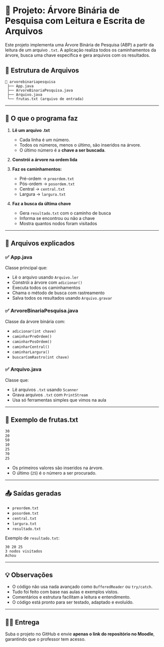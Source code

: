 # 🌳 Projeto: Árvore Binária de Pesquisa com Leitura e Escrita de Arquivos

Este projeto implementa uma Árvore Binária de Pesquisa (ABP) a partir da leitura de um arquivo `.txt`. A aplicação realiza todos os caminhamentos da árvore, busca uma chave específica e gera arquivos com os resultados.

## 📁 Estrutura de Arquivos

```
📂 arvorebinariapesquisa
 ├── App.java
 ├── ArvoreBinariaPesquisa.java
 ├── Arquivo.java
 └── frutas.txt (arquivo de entrada)
```

---

## 🚀 O que o programa faz

1. **Lê um arquivo .txt**
   - Cada linha é um número.
   - Todos os números, menos o último, são inseridos na árvore.
   - O último número é a **chave a ser buscada**.

2. **Constrói a árvore na ordem lida**

3. **Faz os caminhamentos:**
   - Pré-ordem → `preordem.txt`
   - Pós-ordem → `posordem.txt`
   - Central → `central.txt`
   - Largura → `largura.txt`

4. **Faz a busca da última chave**
   - Gera `resultado.txt` com o caminho de busca
   - Informa se encontrou ou não a chave
   - Mostra quantos nodos foram visitados

---

## 📄 Arquivos explicados

### ✅ App.java
Classe principal que:
- Lê o arquivo usando `Arquivo.ler`
- Constrói a árvore com `adicionar()`
- Executa todos os caminhamentos
- Chama o método de busca com rastreamento
- Salva todos os resultados usando `Arquivo.gravar`

### ✅ ArvoreBinariaPesquisa.java
Classe da árvore binária com:
- `adicionar(int chave)`
- `caminharPreOrdem()`
- `caminharPosOrdem()`
- `caminharCentral()`
- `caminharLargura()`
- `buscarComRastro(int chave)`

### ✅ Arquivo.java
Classe que:
- Lê arquivos `.txt` usando `Scanner`
- Grava arquivos `.txt` com `PrintStream`
- Usa só ferramentas simples que vimos na aula

---

## 🧾 Exemplo de frutas.txt
```txt
30
20
50
10
25
70
25
```

- Os primeiros valores são inseridos na árvore.
- O último (`25`) é o número a ser procurado.

---

## 📤 Saídas geradas
- `preordem.txt`
- `posordem.txt`
- `central.txt`
- `largura.txt`
- `resultado.txt`

Exemplo de `resultado.txt`:
```
30 20 25
3 nodos visitados
Achou
```

---

## 💡 Observações

- O código não usa nada avançado como `BufferedReader` ou `try/catch`.
- Tudo foi feito com base nas aulas e exemplos vistos.
- Comentários e estrutura facilitam a leitura e entendimento.
- O código está pronto para ser testado, adaptado e evoluído.

---

## 👨‍🏫 Entrega
Suba o projeto no GitHub e envie **apenas o link do repositório no Moodle**, garantindo que o professor tem acesso.

